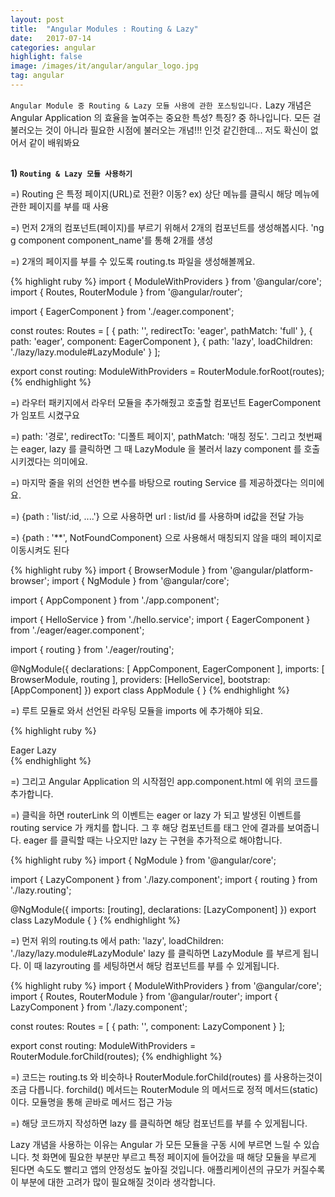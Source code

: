 ```yaml
---
layout: post
title:  "Angular Modules : Routing & Lazy"
date:   2017-07-14
categories: angular
highlight: false
image: /images/it/angular/angular_logo.jpg
tag: angular
---
```


 `Angular Module 중 Routing & Lazy 모듈 사용에 관한 포스팅입니다.` Lazy 개념은 Angular Application 의 효율을 높여주는 중요한 특성? 특징? 중 하나입니다. 모든 걸 불러오는 것이 아니라 필요한 시점에 불러오는 개념!!! 인것 같긴한데... 저도 확신이 없어서 같이 배워봐요


<br><b>1) `Routing & Lazy 모듈 사용하기`</b><br>
<p>=) Routing 은 특정 페이지(URL)로 전환? 이동? ex) 상단 메뉴를 클릭시 해당 메뉴에 관한 페이지를 부를 때 사용</p>
<p>=) 먼저 2개의 컴포넌트(페이지)를 부르기 위해서 2개의 컴포넌트를 생성해봅시다. 'ng g component component_name'를 통해 2개를 생성</p>
<p>=) 2개의 페이지를 부를 수 있도록 routing.ts 파일을 생성해볼께요.</p>
{% highlight ruby %}
import { ModuleWithProviders } from '@angular/core';
import { Routes, RouterModule } from '@angular/router';

import { EagerComponent } from './eager.component';

const routes: Routes = [
  { path: '', redirectTo: 'eager', pathMatch: 'full' },
  { path: 'eager', component: EagerComponent },
  { path: 'lazy', loadChildren: './lazy/lazy.module#LazyModule' }
];

export const routing: ModuleWithProviders = RouterModule.forRoot(routes);
{% endhighlight %}

<p>=) 라우터 패키지에서 라우터 모듈을 추가해줬고 호출할 컴포넌트 EagerComponent 가 임포트 시켰구요</p>
<p>=) path: '경로', redirectTo: '디폴트 페이지', pathMatch: '매칭 정도'. 그리고 첫번째는 eager, lazy 를 클릭하면 그 때 LazyModule 을 불러서 lazy component 를 호출시키겠다는 의미에요. </p>
<p>=) 마지막 줄을 위의 선언한 변수를 바탕으로 routing Service 를 제공하겠다는 의미에요.</p>
<p>=) {path : 'list/:id, ....'} 으로 사용하면 url : list/id 를 사용하며 id값을 전달 가능</p>
<p>=) {path : '**', NotFoundComponent} 으로 사용해서 매칭되지 않을 때의 페이지로 이동시켜도 된다</p>

{% highlight ruby %}
import { BrowserModule } from '@angular/platform-browser';
import { NgModule } from '@angular/core';

import { AppComponent } from './app.component';

import { HelloService } from './hello.service';
import { EagerComponent } from './eager/eager.component';

import { routing } from './eager/routing';

@NgModule({
  declarations: [
    AppComponent,
    EagerComponent
  ],
  imports: [
    BrowserModule,
    routing
  ],
  providers: [HelloService],
  bootstrap: [AppComponent]
})
export class AppModule { }
{% endhighlight %}
<p>=) 루트 모듈로 와서 선언된 라우팅 모듈을 imports 에 추가해야 되요.</p>

{% highlight ruby %}
<nav>
<a routerLink="eager">Eager</a>
<a routerLink="lazy">Lazy</a>
</nav>
<router-outlet></router-outlet>
{% endhighlight %}
<p>=) 그리고 Angular Application 의 시작점인 app.component.html 에 위의 코드를 추가합니다.</p>
<p>=) 클릭을 하면 routerLink 의 이벤트는 eager or lazy 가 되고 발생된 이벤트를 routing service 가 캐치를 합니다. 그 후 해당 컴포넌트를 <routerLink-outlet></router-outlet> 태그 안에 결과를 보여줍니다. eager 를 클릭할 때는 나오지만 lazy 는 구현을 추가적으로 해야합니다.</p>

{% highlight ruby %}
import { NgModule } from '@angular/core';

import { LazyComponent }   from './lazy.component';
import { routing } from './lazy.routing';

@NgModule({
  imports: [routing],
  declarations: [LazyComponent]
})
export class LazyModule {
}
{% endhighlight %}
<p>=) 먼저 위의 routing.ts 에서 path: 'lazy', loadChildren: './lazy/lazy.module#LazyModule' lazy 를 클릭하면 LazyModule 를 부르게 됩니다. 이 때 lazyrouting 를 세팅하면서 해당 컴포넌트를 부를 수 있게됩니다.</p>

{% highlight ruby %}
import { ModuleWithProviders } from '@angular/core';
import { Routes, RouterModule } from '@angular/router';
import { LazyComponent }   from './lazy.component';

const routes: Routes = [
  { path: '', component: LazyComponent }
];

export const routing: ModuleWithProviders = RouterModule.forChild(routes);
{% endhighlight %}
<p>=) 코드는 routing.ts 와 비슷하나 RouterModule.forChild(routes) 를 사용하는것이 조금 다릅니다. forchild() 메서드는 RouterModule 의 메서드로 정적 메서드(static)이다. 모듈명을 통해 곧바로 메서드 접근 가능 </p>
<p>=) 해당 코드까지 작성하면 lazy 를 클릭하면 해당 컴포넌트를 부를 수 있게됩니다.</p>

<p>Lazy 개념을 사용하는 이유는 Angular 가 모든 모듈을 구동 시에 부르면 느릴 수 있습니다. 첫 화면에 필요한 부분만 부르고 특정 페이지에 들어갔을 때 해당 모듈을 부르게 된다면 속도도 빨리고 앱의 안정성도 높아질 것입니다. 애플리케이션의 규모가 커질수록 이 부분에 대한 고려가 많이 필요해질 것이라 생각합니다.</p>
